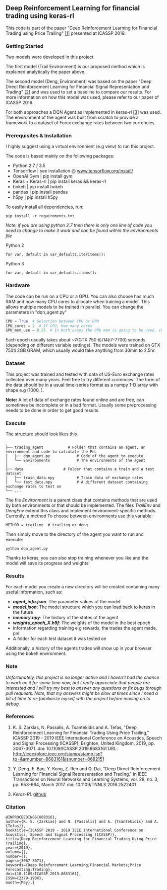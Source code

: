
## Deep Reinforcement Learning for financial trading using keras-rl

This code is part of the paper "Deep Reinforcement Learning for Financial Trading using Price Trailing" [[1]](https://ieeexplore.ieee.org/stamp/stamp.jsp?tp=&arnumber=8683161) presented at ICASSP 2019.

### Getting Started

Two models were developed in this project. 

The first model (Trail Environment) is our proposed method which is explained analytically the paper above. 

The second model (Deng_Environment) was based on the paper "Deep Direct Reinforcement Learning for Financial Signal Representation and Trading" [[2]](http://cslt.riit.tsinghua.edu.cn/mediawiki/images/a/aa/07407387.pdf) and was used to set a baseline to compare our results. For more information on how this model was used, please refer to our paper of ICASSP 2019.

For both approaches a DQN Agent as implemented in keras-rl [[3]](https://github.com/keras-rl/keras-rl) was used. The environment of the agent was built from scratch to provide a framework to a dataset of Forex exchange rates between two currencies.

### Prerequisites & Installation

I highly suggest using a virtual environment (e.g venv) to run this project.

The code is based mainly on the following packages:
- Python 2.7 / 3.5
- Tensorflow | see installation @ www.tensorflow.org/install/
- OpenAI Gym | pip install gym
- Keras + Keras-rl | pip install keras && keras-rl
- bokeh | pip install bokeh
- pandas | pip install pandas
- h5py | pip install h5py

To easily install all dependencies, run:

```
pip install -r requirements.txt
```

*Note: if you are using python 2.7 then there is only one line of code you need to change to make it work and can be found within the environments file*

Python 2
```
for var, default in var_defaults.iteritems():
```

Python 3
```
for var, default in var_defaults.items():
```


### Hardware

The code can be run on a CPU or a GPU. You can also choose has much RAM and how many CPU cores to allocate when training a model. This allows multiple models to be trained in parallel. You can change the parameters in "dqn_agent.py"

```python
CPU = True  # Selection between CPU or GPU
CPU_cores = 2  # If CPU, how many cores
GPU_mem_use = 0.25  # In both cases the GPU mem is going to be used, choose fraction to use

```

Each epoch usually takes about ~7(GTX 750 ti)/14(i7-7700) seconds (depending on different variable settings). The models were trained on GTX 750ti 2GB GRAM, which usually would take anything from 30min to 2.5hr.

### Dataset

This project was trained and tested with data of US-Euro exchange rates collected over many years. Feel free to try different currencies. The form of the data should be in a usual time-series format as a numpy 1-D array with shape e.g (1000, ).

**Note:** A lot of data of exchange rates found online and are free, can sometimes be incomplete or in a bad format. Usually some preprocessing needs to be done in order to get good results.


### Execute

The structure should look likes this

    .
    ├── trading_agent           # Folder that contains an agent, an environment and code to calculate the PnL
    │   ├── dqn_agent.py            # Code of the agent to execute
    │   └── Environments            # The environments of the agent
    |
    ├── data                  # Folder that contains a train and a test dataset
    │   ├── train_data.npy          # Train data of exchange rates
    │   └── test_data.npy           # A different dataset containing exchange rates to test on
    └── ...

The file _Environment_ is a parent class that contains methods that are used by both environments or that should be implemented. The files *TrailEnv* and *DengEnv* extend this class and implement environment-specific methods. Currently, a method To choose between environments use this variable:

```
METHOD = trailing  # trailing or deng
```

Then simply move to the directory of the agent you want to run and execute:

```
python dqn_agent.py
```

Thanks to keras, you can also stop training whenever you like and the model will save its progress and weights!

### Results

For each model you create a new directory will be created containing many useful information, such as:
- ***agent_info.json***: The parameter values of the model
- ***model.json***: The model structure which you can load back to keras in the future
- ***memory.npy***: The history of the states of the agent
- ***weights_epoch_X.h5f***: The weights of the model in the best epoch
- Information regarding training e.g rewards, the trades the agent made, pnl
- A folder for each test dataset it was tested on

Additionally, a history of the agents trades will show up in your browser using the bokeh environment.

### Note

_Unfortunately, this project is no longer active and I haven't had the chance to work on it for some time now, but I really appreciate that people are interested and I will try my best to answer any questions or fix bugs through pull requests. Note, that my answers might be slow at times since I need a bit of time to re-familiarize myself with the project before moving on to debug._

### References

1. K. S. Zarkias, N. Passalis, A. Tsantekidis and A. Tefas, "Deep Reinforcement Learning for Financial Trading Using Price Trailing," ICASSP 2019 - 2019 IEEE International Conference on Acoustics, Speech and Signal Processing (ICASSP), Brighton, United Kingdom, 2019, pp. 3067-3071.
doi: 10.1109/ICASSP.2019.8683161 URL: http://ieeexplore.ieee.org/stamp/stamp.jsp?tp=&arnumber=8683161&isnumber=8682151

2. Y. Deng, F. Bao, Y. Kong, Z. Ren and Q. Dai, "Deep Direct Reinforcement Learning for Financial Signal Representation and Trading," in IEEE Transactions on Neural Networks and Learning Systems, vol. 28, no. 3, pp. 653-664, March 2017.
doi: 10.1109/TNNLS.2016.2522401

3. *Keras-RL* [github](https://github.com/keras-rl/keras-rl)


### Citation

```
@INPROCEEDINGS{8683161,
author={K. S. {Zarkias} and N. {Passalis} and A. {Tsantekidis} and A. {Tefas}},
booktitle={ICASSP 2019 - 2019 IEEE International Conference on Acoustics, Speech and Signal Processing (ICASSP)},
title={Deep Reinforcement Learning for Financial Trading Using Price Trailing},
year={2019},
volume={},
number={},
pages={3067-3071},
keywords={Deep Reinforcement Learning;Financial Markets;Price Forecasting;Trading},
doi={10.1109/ICASSP.2019.8683161},
ISSN={2379-190X},
month={May},}
```

